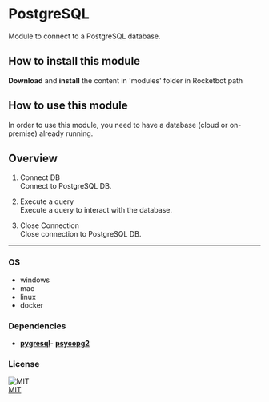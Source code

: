 



# PostgreSQL
  
Module to connect to a PostgreSQL database.

## How to install this module
  
__Download__ and __install__ the content in 'modules' folder in Rocketbot path  


## How to use this module
In order to use this module, you need to have a database (cloud or on-premise) already 
running.


## Overview


1. Connect DB  
Connect to PostgreSQL DB.

2. Execute a query  
Execute a query to interact with the database.

3. Close Connection  
Close connection to PostgreSQL DB.


----
### OS

- windows
- mac
- linux
- docker

### Dependencies
- [**pygresql**](https://pypi.org/project/pygresql/)- [**psycopg2**](https://pypi.org/project/psycopg2/)
### License
  
![MIT](https://camo.githubusercontent.com/107590fac8cbd65071396bb4d04040f76cde5bde/687474703a2f2f696d672e736869656c64732e696f2f3a6c6963656e73652d6d69742d626c75652e7376673f7374796c653d666c61742d737175617265)  
[MIT](http://opensource.org/licenses/mit-license.ph)